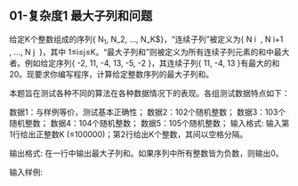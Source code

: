 ## 01-复杂度1 最大子列和问题 
给定K个整数组成的序列{ N<sub>1</sub>, N_2, ..., N_K$}，“连续子列”被定义为{ N
​i
​​ , N
​i+1
​​ , ..., N
​j
​​  }，其中 1≤i≤j≤K。“最大子列和”则被定义为所有连续子列元素的和中最大者。例如给定序列{ -2, 11, -4, 13, -5, -2 }，其连续子列{ 11, -4, 13 }有最大的和20。现要求你编写程序，计算给定整数序列的最大子列和。

本题旨在测试各种不同的算法在各种数据情况下的表现。各组测试数据特点如下：

数据1：与样例等价，测试基本正确性；
数据2：102个随机整数；
数据3：103个随机整数；
数据4：104个随机整数；
数据5：105个随机整数；
输入格式:
输入第1行给出正整数K (≤100000)；第2行给出K个整数，其间以空格分隔。

输出格式:
在一行中输出最大子列和。如果序列中所有整数皆为负数，则输出0。

输入样例:
